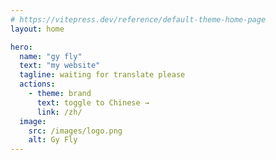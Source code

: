 ```yaml
---
# https://vitepress.dev/reference/default-theme-home-page
layout: home

hero:
  name: "gy fly"
  text: "my website"
  tagline: waiting for translate please
  actions:
    - theme: brand
      text: toggle to Chinese →
      link: /zh/
  image:
    src: /images/logo.png
    alt: Gy Fly    
---
```


